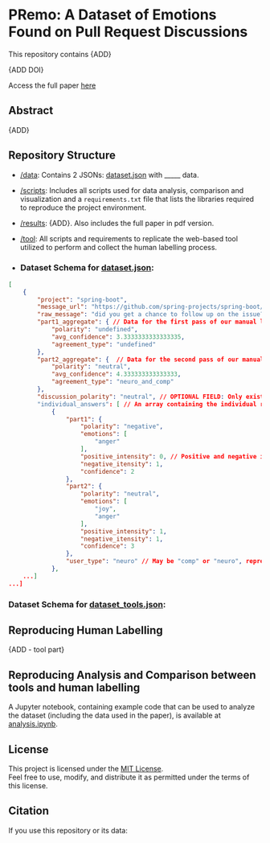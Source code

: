 # PRemo: A Dataset of Emotions Found on Pull Request Discussions

This repository contains {ADD}

{ADD DOI}

Access the full paper [here](results/PRemo.pdf)

## Abstract

{ADD}

## Repository Structure

- [/data](data): Contains 2 JSONs: [dataset.json](data/dataset.json) with _____ data.
- [/scripts](scripts): Includes all scripts used for data analysis, comparison and visualization and a `requirements.txt` file that lists the libraries required to reproduce the project environment.
- [/results](results): {ADD}. Also includes the full paper in pdf version.
- [/tool](tool): All scripts and requirements to replicate the web-based tool utilized to perform and collect the human labelling process.

- ### Dataset Schema for [dataset.json](data/dataset.json):

```json
[
    {
        "project": "spring-boot",
        "message_url": "https://github.com/spring-projects/spring-boot/pull/21658#issuecomment-660726475",
        "raw_message": "did you get a chance to follow up on the issue? If not, I can take a look in the next 24hrs.",
        "part1_aggregate": { // Data for the first pass of our manual labelling, where the evaluators only had the text of the message.
            "polarity": "undefined",
            "avg_confidence": 3.3333333333333335,
            "agreement_type": "undefined"
        },
        "part2_aggregate": {  // Data for the second pass of our manual labelling, where the evaluators has access to the github link for the message, that includes more contextual information.
            "polarity": "neutral",
            "avg_confidence": 4.333333333333333,
            "agreement_type": "neuro_and_comp"
        },
        "discussion_polarity": "neutral", // OPTIONAL FIELD: Only exists if this was a case of total disagreement between evaluators. This field contains the polarity decided after they discussed the message.
        "individual_answers": [ // An array containing the individual response from each evaluator.
            {
                "part1": {
                    "polarity": "negative",
                    "emotions": [
                        "anger"
                    ],
                    "positive_intensity": 0, // Positive and negative intensities are separate, and the aggregate sentiment polarity is calculated based on this value.
                    "negative_itensity": 1,
                    "confidence": 2
                },
                "part2": {
                    "polarity": "neutral",
                    "emotions": [
                        "joy",
                        "anger"
                    ],
                    "positive_intensity": 1,
                    "negative_itensity": 1,
                    "confidence": 3
                },
                "user_type": "neuro" // May be "comp" or "neuro", representing a software engineer or a neuroscience student.
            },
    ...]
...]
```

### Dataset Schema for [dataset_tools.json](data/dataset_tools.json):


## Reproducing Human Labelling

{ADD - tool part}

## Reproducing Analysis and Comparison between tools and human labelling

A Jupyter notebook, containing example code that can be used to analyze the dataset (including the data used in the paper), is available at [analysis.ipynb](analysis.ipynb).

## License

This project is licensed under the [MIT License](https://opensource.org/licenses/MIT).  
Feel free to use, modify, and distribute it as permitted under the terms of this license.

## Citation

If you use this repository or its data:

``` bibtex

```